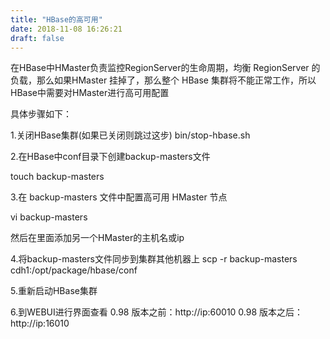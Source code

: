 ```yaml
---
title: "HBase的高可用"
date: 2018-11-08 16:26:21
draft: false
---
```

在HBase中HMaster负责监控RegionServer的生命周期，均衡 RegionServer 的负载，那么如果HMaster 挂掉了，那么整个 HBase 集群将不能正常工作，所以HBase中需要对HMaster进行高可用配置

具体步骤如下：

1.关闭HBase集群(如果已关闭则跳过这步)
bin/stop-hbase.sh

2.在HBase中conf目录下创建backup-masters文件

touch backup-masters

3.在 backup-masters 文件中配置高可用 HMaster 节点

vi backup-masters

然后在里面添加另一个HMaster的主机名或ip

4.将backup-masters文件同步到集群其他机器上
scp -r backup-masters cdh1:/opt/package/hbase/conf

5.重新启动HBase集群

6.到WEBUI进行界面查看
0.98 版本之前：http://ip:60010 0.98 版本之后：http://ip:16010